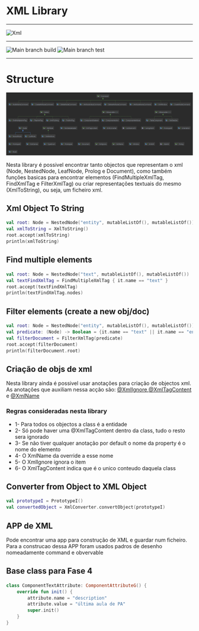 # XML Library

---

![Xml](https://cdn.iconscout.com/icon/free/png-256/xml-file-2330558-1950399.png)

---

![Main branch build](https://github.com/jmamarques/xml_library_pa/actions/workflows/ci_kotlin.yml/badge.svg?branch=main)
![Main branch test](https://github.com/jmamarques/xml_library_pa/actions/workflows/test_kotlin.yml/badge.svg?branch=main)

---
# Structure

![structure](XmlLibrary.png)

Nesta library é possivel encontrar tanto objectos que representam o xml (Node, NestedNode, LeafNode, Prolog e Document), como também funções basicas para encontrar elementos (FindMultipleXmlTag, FindXmlTag e FilterXmlTag) ou criar representações textuais do mesmo (XmlToString), ou seja, um ficheiro xml. 

## Xml Object To String

```kotlin
val root: Node = NestedNode("entity", mutableListOf(), mutableListOf())
val xmlToString = XmlToString()
root.accept(xmlToString)
println(xmlToString)
```

## Find multiple elements

```kotlin
val root: Node = NestedNode("text", mutableListOf(), mutableListOf())
val textFindXmlTag = FindMultipleXmlTag { it.name == "text" }
root.accept(textFindXmlTag)
println(textFindXmlTag.nodes)
```

## Filter elements (create a new obj/doc)

```kotlin
val root: Node = NestedNode("entity", mutableListOf(), mutableListOf())
val predicate: (Node) -> Boolean = {it.name == "text" || it.name == "entity" }
val filterDocument = FilterXmlTag(predicate)
root.accept(filterDocument)
println(filterDocument.root)
```

## Criação de objs de xml
Nesta library ainda é possivel usar anotações para criação de objectos xml.
As anotações que auxiliam nessa acção são: [@XmlIgnore](src/main/kotlin/annotations/XmlIgnore.kt),[@XmlTagContent](src/main/kotlin/annotations/XmlTagContent.kt) e [@XmlName](src/main/kotlin/annotations/XmlName.kt)

### Regras consideradas nesta library

* 1- Para todos os objectos a class é a entidade
* 2- Só pode haver uma @XmlTagContent dentro da class, tudo o resto sera ignorado
* 3- Se não tiver qualquer anotação por default o nome da property é o nome do elemento
* 4- O XmlName da override a esse nome
* 5- O XmlIgnore ignora o item
* 6- O XmlTagContent indica que é o unico conteudo daquela class

## Converter from Object to XML Object
```kotlin
val prototypeI = PrototypeI()
val convertedObject = XmlConverter.convertObject(prototypeI)
```

## APP de XML 

Pode encontrar uma app para construção de XML e guardar num ficheiro. Para a construcao dessa APP foram usados padros de desenho nomeadamente command e obvervable

## Base class para Fase 4

```kotlin
class ComponentTextAttribute: ComponentAttributeG() {
    override fun init() {
        attribute.name = "description"
        attribute.value = "última aula de PA"
        super.init()
    }
}
```
